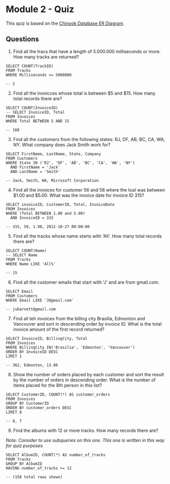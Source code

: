 # Module 2 - Quiz

This quiz is based on the [Chinook Database ER Diagram](https://ucde-rey.s3.amazonaws.com/DSV1015/ChinookDatabaseSchema.png).

## Questions

1. Find all the tracs that have a length of 5.000.000 milliseconds or more. How many tracks are returned?

```
SELECT COUNT(TrackID)
FROM Tracks
WHERE Milliseconds >= 5000000

-- 2
```

2. Find all the invoicces whose total is between $5 and $15. How many total records there are?

```
SELECT COUNT(InvoiceID)
-- SELECT InvoiceID, Total
FROM Invoices
WHERE Total BETWEEN 5 AND 15

-- 168
```

3. Find all the customers from the following states: RJ, DF, AB, BC, CA, WA, NY. What company does Jack Smith work for?

```
SELECT FirstName, LastName, State, Company
FROM Customers
WHERE State IN ('RJ', 'DF', 'AB', 'BC', 'CA', 'WA', 'NY')
  AND FirstName = 'Jack'
  AND LastName = 'Smith'

-- Jack, Smith, WA, Microsoft Corporation
```

4. Find all the invoices for customer 56 and 58 where the toal was between $1.00 and $5.00. What was the invoice date for invoice ID 315?

```
SELECT invoiceID, CustomerID, Total, InvoiceDate
FROM Invoices
WHERE (Total BETWEEN 1.00 and 5.00)
  AND InvoiceID = 315

-- 315, 58, 1.98, 2012-10-27 00:00:00
```

5. Find all the tracks whose name starts with 'All'. How many total records there are?

```
SELECT COUNT(Name)
-- SELECT Name
FROM Tracks
WHERE Name LIKE 'All%'

-- 15
```

6. Find all the customer emails that start with 'J' and are from gmail.com.

```
SELECT Email
FROM Customers
WHERE Email LIKE 'J@gmail.com'

-- jubarnett@gmail.com
```

7. Find all teh invoices from the billing city Brasília, Edmonton and Vancouver and sort in descending order by invoice ID. What is the total invoice amount of the first record returned?

```
SELECT InvoiceID, BillingCity, Total
FROM Invoices
WHERE BillingCity IN('Brasilia', 'Edmonton', 'Vancouver')
ORDER BY InvoiceID DESC
LIMIT 1

-- 362, Edmonton, 13.86
```

8. Show the number of orders placed by each customer and sort the result by the number of orders in descending order. What is the number of items placed for the 8th person in this list?

```
SELECT CustomerID, COUNT(*) AS customer_orders
FROM Invoices
GROUP BY CustomerID
ORDER BY customer_orders DESC
LIMIT 8

-- 8, 7
```

9. Find the albums with 12 or more tracks. How many records there are?

_Note: Consider to use subqueries on this one. This one is written in this way for quiz purposes_
```
SELECT AlbumID, COUNT(*) AS number_of_tracks
FROM Tracks
GROUP BY AlbumID
HAVING number_of_tracks >= 12

-- (158 total rows shown)
```